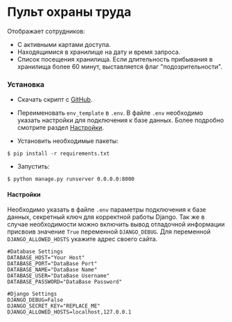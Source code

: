 #  Пульт охраны труда
 Отображает сотрудников:
 - С активными картами доступа.
 - Находящимися в хранилище на дату и время запроса.
 - Список посещения хранилища. Если длительность прибывания в хранилища более 60 минут, выставляется флаг "подозрительности".

### Установка
- Скачать скрипт с [GitHub](https://github.com/dumbturtle/orm_2).

- Переименовать `env_template` в `.env`. В файле `.env` необходимо указать настройки для подключения к базе данных. Более подробно смотрите раздел [Настройки](#настройки).


- Установить необходимые пакеты: 
     
```
$ pip install -r requirements.txt
```
- Запустить:
```
$ python manage.py runserver 0.0.0.0:8000
``` 
#### Настройки
Необходимо указать в файле `.env` параметры подключения к базе данных, секретный ключ для корректной работы Django. Так же в случае необходимости можно включить вывод отладочной информации присвоив значение `True` переменной `DJANGO_DEBUG`.
Для переменной `DJANGO_ALLOWED_HOSTS` укажите адрес своего сайта.

```
#Database Settings
DATABASE_HOST="Your Host"
DATABASE_PORT="DataBase Port"
DATABASE_NAME="DataBase Name"
DATABASE_USER="DataBase Username"
DATABASE_PASSWORD="DataBase Password"

#Django Settings
DJANGO_DEBUG=False
DJANGO_SECRET_KEY="REPLACE_ME"
DJANGO_ALLOWED_HOSTS=localhost,127.0.0.1
```